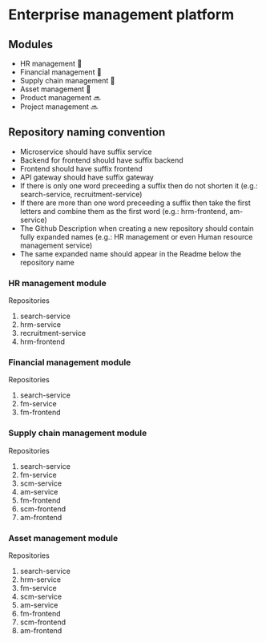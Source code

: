 # Enterprise management platform
## Modules
- HR management :construction:
- Financial management :construction:
- Supply chain management :construction:
- Asset management :construction:
- Product management :soon:
- Project management :soon:

## Repository naming convention
- Microservice should have suffix service
- Backend for frontend should have suffix backend
- Frontend should have suffix frontend
- API gateway should have suffix gateway
- If there is only one word preceeding a suffix then do not shorten it (e.g.: search-service, recruitment-service)
- If there are more than one word preceeding a suffix then take the first letters and combine them as the first word (e.g.: hrm-frontend, am-service)
- The Github Description when creating a new repository should contain fully expanded names (e.g.: HR management or even Human resource management service)
- The same expanded name should appear in the Readme below the repository name

### HR management module

Repositories

1. search-service
2. hrm-service
3. recruitment-service
4. hrm-frontend

### Financial management module

Repositories

1. search-service
2. fm-service
3. fm-frontend

### Supply chain management module

Repositories

1. search-service
2. fm-service
3. scm-service
4. am-service
5. fm-frontend
6. scm-frontend
7. am-frontend

### Asset management module

Repositories

1. search-service
2. hrm-service
3. fm-service
4. scm-service
5. am-service
6. fm-frontend
7. scm-frontend
8. am-frontend
